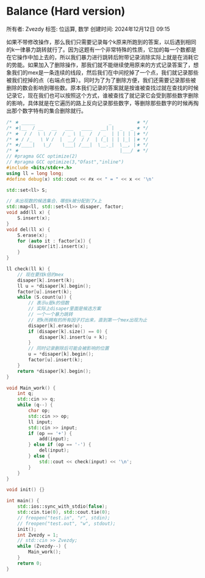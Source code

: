 # Balance (Hard version)

所有者: Zvezdy
标签: 位运算, 数学
创建时间: 2024年12月12日 09:15

如果不带修改操作，那么我们只需要记录每个k原来所跑到的答案，以后遇到相同的k一律暴力跳转就行了。因为这题有一个非常特殊的性质，它加的每一个数都是在它操作中加上去的，所以我们暴力进行跳转后附带记录消除实际上就是在消耗它的势能。如果加入了删除操作，那我们就不能继续使用原来的方式记录答案了，想象我们的mex是一条连续的线段，然后我们在中间挖掉了一个点，我们就记录那些被我们挖掉的点（右端点也算）。同时为了为了删除方便，我们还需要记录那些被删除的数会影响到哪些数。原本我们记录的答案就是按谁被查找过就在查找的时候记录它，现在我们也可以按照这个方式，谁被查找了就记录它会受到那些数字删除的影响，具体就是在它遍历的路上反向记录那些数字，等删除那些数字的时候再掏出那个数字特有的集合删除就行。

```cpp
/* ★ _____                           _         ★ */
/* ★|__  / __   __   ___   ____   __| |  _   _ ★ */
/* ★  / /  \ \ / /  / _ \ |_  /  / _  | | | | |★ */
/* ★ / /_   \ V /  |  __/  / /  | (_| | | |_| |★ */
/* ★/____|   \_/    \___| /___|  \__._|  \__, |★ */
/* ★                                     |___/ ★ */
// #pragma GCC optimize(2)
// #pragma GCC optimize(3,"Ofast","inline")
#include <bits/stdc++.h>
using ll = long long;
#define debug(x) std::cout << #x << " = " << x << '\n'

std::set<ll> S;

// 未出现数的候选集合、哪些k被分配到了x上
std::map<ll, std::set<ll>> disaper, factor;
void add(ll x) {
    S.insert(x);
}
void del(ll x) {
    S.erase(x);
    for (auto it : factor[x]) {
        disaper[it].insert(x);
    }
}

ll check(ll k) {
    // 现在要找k倍的mex
    disaper[k].insert(k);
    ll u = *disaper[k].begin();
    factor[u].insert(k);
    while (S.count(u)) {
        // 表示u是k的倍数
        // 实际上disaper里面是候选方案
        // 一个一个暴力跳转
        // 把k所拥有的所有因子打出来，直到第一个mex出现为止
        disaper[k].erase(u);
        if (disaper[k].size() == 0) {
            disaper[k].insert(u + k);
        }
        // 同时记录删除后可能会被影响的位置
        u = *disaper[k].begin();
        factor[u].insert(k);
    }
    return *disaper[k].begin();
}

void Main_work() {
    int q;
    std::cin >> q;
    while (q--) {
        char op;
        std::cin >> op;
        ll input;
        std::cin >> input;
        if (op == '+') {
            add(input);
        } else if (op == '-') {
            del(input);
        } else {
            std::cout << check(input) << '\n';
        }
    }
}

void init() {}

int main() {
    std::ios::sync_with_stdio(false);
    std::cin.tie(0), std::cout.tie(0);
    // freopen("test.in", "r", stdin);
    // freopen("test.out", "w", stdout);
    init();
    int Zvezdy = 1;
    // std::cin >> Zvezdy;
    while (Zvezdy--) {
        Main_work();
    }
    return 0;
}
```